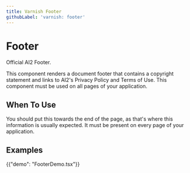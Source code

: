```yaml
---
title: Varnish Footer
githubLabel: 'varnish: footer'
---
```


# Footer

<p class="description">Official AI2 Footer.</p>

This component renders a document footer that contains a copyright statement and links to AI2's
Privacy Policy and Terms of Use. This component must be used on all pages of your application.

## When To Use

You should put this towards the end of the page, as that's where this information is usually
expected. It must be present on every page of your application.

## Examples

{{"demo": "FooterDemo.tsx"}}